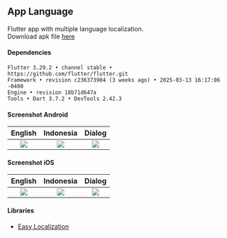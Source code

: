 ## App Language ###

Flutter app with multiple language localization.  
Download apk file [here](https://e.pcloud.link/publink/show?code=XZLEgdZaw1zRqN7VHy2jCMbbJVCdfBbOTwk)

#### Dependencies ###
```
Flutter 3.29.2 • channel stable • https://github.com/flutter/flutter.git
Framework • revision c236373904 (3 weeks ago) • 2025-03-13 16:17:06 -0400
Engine • revision 18b71d647a
Tools • Dart 3.7.2 • DevTools 2.42.3
```

#### Screenshot Android ####
| English | Indonesia | Dialog |
| :---: | :---: | :---: |
| ![](https://images2.imgbox.com/7a/54/PBFsZ1aQ_o.png) | ![](https://images2.imgbox.com/f9/bc/rGofAsmf_o.png) | ![](https://images2.imgbox.com/fc/d8/9rIiYNW1_o.png) |

#### Screenshot iOS ####
| English | Indonesia | Dialog |
| :---: | :---: | :---: |
| ![](https://images2.imgbox.com/ec/e4/pAknpCTs_o.png) | ![](https://images2.imgbox.com/8b/28/4kywguqY_o.png) | ![](https://images2.imgbox.com/8e/c3/l21Df4jr_o.png) |

#### Libraries ####
- [Easy Localization](https://pub.dev/packages/easy_localization)